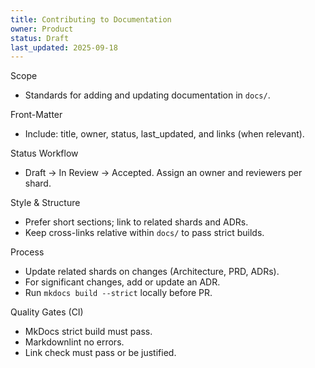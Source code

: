 ```yaml
---
title: Contributing to Documentation
owner: Product
status: Draft
last_updated: 2025-09-18
---
```


Scope
- Standards for adding and updating documentation in `docs/`.

Front-Matter
- Include: title, owner, status, last_updated, and links (when relevant).

Status Workflow
- Draft → In Review → Accepted. Assign an owner and reviewers per shard.

Style & Structure
- Prefer short sections; link to related shards and ADRs.
- Keep cross-links relative within `docs/` to pass strict builds.

Process
- Update related shards on changes (Architecture, PRD, ADRs).
- For significant changes, add or update an ADR.
- Run `mkdocs build --strict` locally before PR.

Quality Gates (CI)
- MkDocs strict build must pass.
- Markdownlint no errors.
- Link check must pass or be justified.

